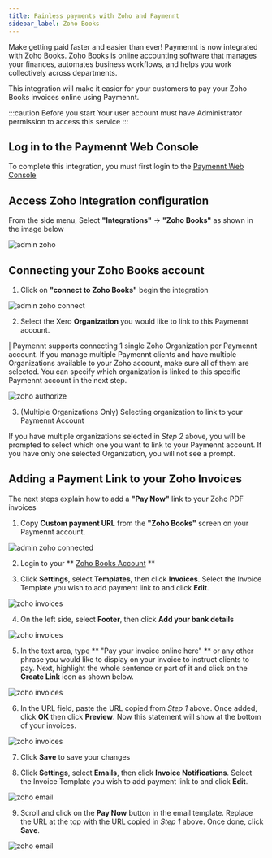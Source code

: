 ```yaml
---
title: Painless payments with Zoho and Paymennt
sidebar_label: Zoho Books
---
```


Make getting paid faster and easier than ever! Paymennt is now integrated with Zoho Books. Zoho Books is online accounting software that manages your finances, automates business workflows, and helps you work collectively across departments.

This integration will make it easier for your customers to pay your Zoho Books invoices online using Paymennt.

:::caution Before you start
Your user account must have Administrator permission to access this service
:::

## Log in to the Paymennt Web Console

To complete this integration, you must first login to the [Paymennt Web Console](/guides/portal/login)

## Access Zoho Integration configuration

From the side menu, Select **"Integrations"** -> **"Zoho Books"** as shown in the image below

![admin zoho](/img/docs/integrate/3rd-party/zoho/admin.png)

## Connecting your Zoho Books account

1. Click on **"connect to Zoho Books"** begin the integration

![admin zoho connect](/img/docs/integrate/3rd-party/zoho/connect.png)

2. Select the Xero **Organization** you would like to link to this Paymennt account.

| Paymennt supports connecting 1 single Zoho Organization per Paymennt account. If you manage multiple Paymennt clients and have multiple Organizations available to your Zoho account, make sure all of them are selected. You can specify which organization is linked to this specific Paymennt account in the next step.

![zoho authorize](/img/docs/integrate/3rd-party/zoho/authorize.png)

3. (Multiple Organizations Only) Selecting organization to link to your Paymennt Account

If you have multiple organizations selected in _Step 2_ above, you will be prompted to select which one you want to link to your Paymennt account. If you have only one selected Organization, you will not see a prompt.

## Adding a Payment Link to your Zoho Invoices

The next steps explain how to add a **"Pay Now"** link to your Zoho PDF invoices

1. Copy **Custom payment URL** from the **"Zoho Books"** screen on your Paymennt account.

![admin zoho connected](/img/docs/integrate/3rd-party/zoho/connected.png)

2. Login to your ** [Zoho Books Account](https://accounts.zoho.com/signin?servicename=ZohoBooks) **

3. Click **Settings**, select **Templates**, then click **Invoices**. Select the Invoice Template you wish to add payment link to and click **Edit**.

![zoho invoices](/img/docs/integrate/3rd-party/zoho/invoice_1.png)

4. On the left side, select **Footer**, then click **Add your bank details**

![zoho invoices](/img/docs/integrate/3rd-party/zoho/invoice_2.png)

5. In the text area, type ** "Pay your invoice online here" ** or any other phrase you would like to display on your invoice to instruct clients to pay. Next, highlight the whole sentence or part of it and click on the **Create Link** icon as shown below.

![zoho invoices](/img/docs/integrate/3rd-party/zoho/invoice_3.png)

6. In the URL field, paste the URL copied from _Step 1_ above. Once added, click **OK** then click **Preview**. Now this statement will show at the bottom of your invoices.

![zoho invoices](/img/docs/integrate/3rd-party/zoho/invoice_4.png)

7. Click **Save** to save your changes

8. Click **Settings**, select **Emails**, then click **Invoice Notifications**. Select the Invoice Template you wish to add payment link to and click **Edit**.

![zoho email](/img/docs/integrate/3rd-party/zoho/email_1.png)

9. Scroll and click on the **Pay Now** button in the email template. Replace the URL at the top with the URL copied in _Step 1_ above. Once done, click **Save**.

![zoho email](/img/docs/integrate/3rd-party/zoho/email_2.png)

